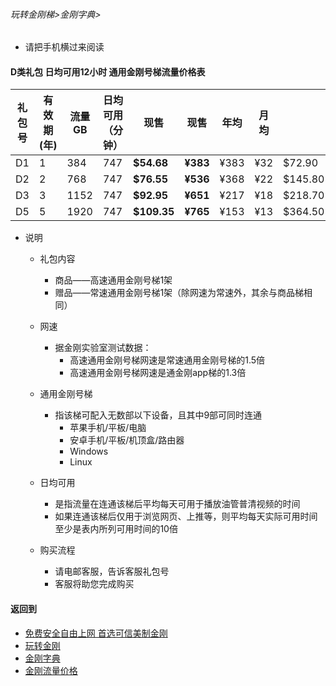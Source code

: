 ###### 玩转金刚梯>金刚字典>

- 请把手机横过来阅读

#### D类礼包 日均可用12小时 通用金刚号梯流量价格表

|礼包号|有效期(年) |流量 GB |日均可用（分钟）|现售|现售|年均  |月均  || 限售礼包（个）|
|--------|------|-------|--------------|------|-------|-----|-----|-|-|
| D1 	 |1	|384	| 747 	 | <strong> $54.68	| <strong>¥383 	 |¥383	|¥32	| $72.90 |10,000|															
| D2 	 |2	|768	| 747 	 | <strong> $76.55	| <strong>¥536 	 |¥368	|¥22	| $145.80 |10,000|																
| D3 	 |3	|1152	| 747 	 | <strong> $92.95	| <strong>¥651 	 |¥217	|¥18	| $218.70 |10,000|																
| D5 	 |5	|1920	| 747 	 | <strong> $109.35	| <strong>¥765 	 |¥153	|¥13	| $364.50 |10,000|																

- 说明
  - 礼包内容
    - 商品——高速通用金刚号梯1架
    - 赠品——常速通用金刚号梯1架（除网速为常速外，其余与商品梯相同）

  - 网速
    - 据金刚实验室测试数据：
      - 高速通用金刚号梯网速是常速通用金刚号梯的1.5倍
      - 高速通用金刚号梯网速是通金刚app梯的1.3倍

  - 通用金刚号梯
    - 指该梯可配入无数部以下设备，且其中9部可同时连通
      - 苹果手机/平板/电脑
      - 安卓手机/平板/机顶盒/路由器
      - Windows
      - Linux

  - 日均可用
    - 是指流量在连通该梯后平均每天可用于播放油管普清视频的时间
    - 如果连通该梯后仅用于浏览网页、上推等，则平均每天实际可用时间至少是表内所列可用时间的10倍

  - 购买流程
    - 请电邮客服，告诉客服礼包号
    - 客服将助您完成购买

#### 返回到
- [免费安全自由上网 首选可信美制金刚](https://github.com/a2zitpro/web/blob/master/%E5%BE%80%E5%90%8E%E7%BF%BB.md)
- [玩转金刚](https://github.com/a2zitpro/web/blob/master/LadderFree/A.md)
- [金刚字典](https://github.com/a2zitpro/web/blob/master/LadderFree/kkDictionary/KKDictionary.md)
- [金刚流量价格](https://github.com/a2zitpro/web/blob/master/LadderFree/kkDictionary/Price/KKDTPrice.md)

